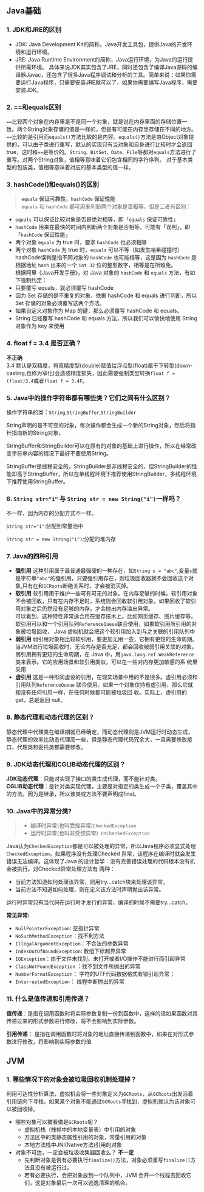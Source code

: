 ## Java基础
### 1. JDK和JRE的区别
* JDK: Java Development Kit的简称，Java开发工具包，提供Java的开发环境和运行环境。
* JRE: Java Runtime Environment的简称，Java运行环境，为Java的运行提供所需环境。
  具体来说JDK其实包含了JRE，同时还包含了编译Java源码的编译器Javac，还包含了很多Java程序调试和分析的工具。简单来说：如果你需要运行Java程序，只需要安装JRE就可以了，如果你需要编写Java程序，需要安装JDK。

### 2. ==和equals区别
`==`比较两个对象在内存里是不是同一个对象，就是说在内存里面的存储位置一致。两个String对象存储的值是一样的，但是有可能在内存里存储在不同的地方。   
`==`比较的是引用而`equals()`方法比较的是内容。`equals()`方法是由Object对象提供的，可以由子类进行重写，默认的实现只有当对象和自身进行比较时才会返回true，这时和`==`是等价的。`String、BitSet、Date、File`等都对`equals`方法进行了重写。对两个String对象，值相等意味着它们包含相同的字符序列。
对于基本类型的包装类，值相等意味着对应的基本类型的值一样。

### 3. hashCode()和equals()的区别
>**`equals` 保证可靠性，`hashCode` 保证性能**   
>`equals` 和 `hashCode` 都可用来判断两个对象是否相等，但是二者有区别：
- `equals` 可以保证比较对象是否是绝对相等，即「`equals` 保证可靠性」
- `hashCode` 用来在最快的时间内判断两个对象是否相等，可能有「误判」，即「`hashCode` 保证性能」
- 两个对象 `equals` 为 true 时，要求 `hashCode` 也必须相等
- 两个对象 `hashCode` 为 true 时，`equals` 可以不等（如发生哈希碰撞时）
  hashCode误判是指不同对象的 `hashCode` 也可能相等，这是因为 `hashCode` 是根据地址 `hash` 出来的一个 `int 32` 位的整型数字，相等是在所难免。   
  根据阿里《Java开发手册》，对 Java 对象的 `hashCode` 和 `equals` 方法，有如下强制约定：
- 只要覆写 equals，就必须覆写 hashCode
- 因为 Set 存储的是不重复的对象，依据 hashCode 和 equals 进行判断，所以 Set 存储的对象必须覆写这两个方法。
- 如果自定义对象作为 Map 的键，那么必须覆写 hashCode 和 equals。
- String 已经覆写 hashCode 和 equals 方法，所以我们可以愉快地使用 String 对象作为 key 来使用

### 4. float f = 3.4 是否正确？
**不正确**   
3.4 默认是双精度，将双精度型(double)赋值给浮点型(float)属于下转型(down-casting,也称为窄化)会造成精度损失，因此需要强制类型转换`float f = (float)3.4`或者`float f = 3.4F`。

### 5. Java中的操作字符串都有哪些类？它们之间有什么区别？

操作字符串的类：`String`,`StringBuffer`,`StringBuilder`

String声明的是不可变的对象，每次操作都会生成一个新的String对象，然后将指针指向新的String对象。

StringBuffer和StringBuilder可以在原有的对象的基础上进行操作，所以在经常改变字符串内容的情况下最好不要使用String。

StringBuffer是线程安全的，StringBuilder是非线程安全的，但StringBuilder的性能却高于StringBuffer，所以在单线程环境下推荐使用StringBuilder，多线程环境下推荐使用StringBuffer。

### 6. `String str="i"` 与 `String str = new String("i")`一样吗？

不一样，因为内存的分配方式不一样。

`String str="i"`:分配到常量池中

`String str = new String("i")`:分配的堆内存

### 7. Java的四种引用
- **强引用**
  这种引用属于最普通最强硬的一种存在，如`String s = "abc"`,变量`s`就是字符串`"abc"`的强引用，只要强引用存在，则垃圾回收器就不会回收这个对象,只有在和`GCRoots`断绝关系时，才会被消灭掉。
- **软引用**
  软引用用于维护一些可有可无的对象。在内存足够的时候，软引用对象不会被回收，只有在内存不足时，系统则会回收软引用对象，如果回收了软引用对象之后仍然没有足够的内存，才会抛出内存溢出异常。   
  可以看到，这种特性非常适合用在缓存技术上。比如网页缓存、图片缓存等。 软引用可以和一个引用队列`ReferenceQueue`联合使用，如果软引用所引用的对象被垃圾回收， Java 虚拟机就会把这个软引用加入到与之关联的引用队列中
- **弱引用**
  弱引用对象相比较软引用，要更加无用一些，它拥有更短的生命周期。当JVM进行垃圾回收时，无论内存是否充足，都会回收被弱引用关联的对象。弱引用拥有更短的生命周期，在 Java 中，用` java.lang.ref.WeakReference `类来表示。它的应用场景和软引用类似，可以在一些对内存更加敏感的系 统里采用
- **虚引用**
  这是一种形同虚设的引用，在现实场景中用的不是很多。虚引用必须和引用队列`ReferenceQueue` 联合使用。如果一个对象仅持有虚引用，那么它就和没有任何引用一样，在任何时候都可能被垃圾回 收。实际上，虚引用的 get，总是返回 null。

### 8. 静态代理和动态代理的区别？
静态代理中代理类在编译期就已经确定，而动态代理则是JVM运行时动态生成，静态代理的效率比动态代理高一些，但是静态代理代码冗余大，一旦需要修改接口，代理类和委托类都需要修改。

### 9. JDK动态代理和CGLIB动态代理的区别？
**JDK动态代理**：只能对实现了接口的类生成代理，而不能针对类。    
**CGLIB动态代理**：是针对类实现代理，主要是对指定的类生成一个子类，覆盖其中的方法。因为是继承，所以该类或方法不要声明成final。

### 10. Java中的异常分类?

> * 编译时异常(也叫受控异常)`CheckedException`
> * 运行时异常(也叫非受控异常)` UnCheckedException`

Java认为`CheckedException`都是可以被处理的异常，所以Java程序必须显式处理`CheckedException`。如果程序没有处理Checked 异常，该程序在编译时就会发生错误无法编译。这体现了Java 的设计哲学：没有完善错误处理的代码根本没有机会被执行。对Checked异常处理方法有 两种：

- 当前方法知道如何处理该异常，则用try...catch块来处理该异常。
- 当前方法不知道如何处理，则在定义该方法时声明抛出该异常。

运行时异常只有当代码在运行时才发行的异常，编译的时候不需要try…catch。

**常见异常:**

* `NullPointerException`: 空指针异常
* `NoSuchMethodException`：找不到方法
* `IllegalArgumentException`：不合法的参数异常
* `IndexOutOfBoundException`: 数组下标越界异常
* `IOException`：由于文件未找到、未打开或者I/O操作不能进行而引起异常
* `ClassNotFoundException` ：找不到文件所抛出的异常
* `NumberFormatException`： 字符的UTF代码数据格式有错引起异常；
* `InterruptedException`： 线程中断抛出的异常



### 11. 什么是值传递和引用传递？

**值传递**：是指在调用函数时将实际参数复制一份到函数中，这样的话如果函数对其传递过来的形式参数进行修改，将不会影响到实际参数。

**引用传递**： 是指在调用函数时将对象的地址直接传递到函数中，如果在对形式参数进行修改，将影响到实际参数的值



## JVM
### 1. 哪些情况下的对象会被垃圾回收机制处理掉？
利用可达性分析算法，虚拟机会将一些对象定义为`GCRoots`，从`GCRoots`出发沿着引用链向下寻找，如果某个对象不能通过`GCRoots`寻找到，虚拟机就认为该对象可以被回收掉。
* 哪些对象可以被看做是`GCRoots`呢？
  - 虚拟机栈（栈帧中的本地变量表）中引用的对象
  - 方法区中的类静态属性引用的对象，常量引用的对象
  - 本地方法栈中JNI(Native方法)引用的对象
* 对象不可达，一定会被垃圾收集器回收么？ **不一定**
  - 先判断对象是否有必要执行`finalize()`方法，对象必须重写`finalize()`方法且没有被运行过。
  - 若有必要执行，会把对象放到一个队列中，JVM 会开一个线程去回收它们，这是对象最后一次可以逃逸清理的机会。